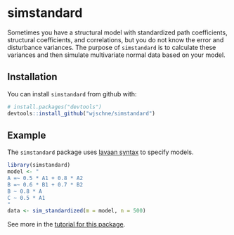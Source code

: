 
<!-- README.md is generated from README.Rmd. Please edit that file -->

# simstandard

Sometimes you have a structural model with standardized path
coefficients, structural coefficients, and correlations, but you do not
know the error and disturbance variances. The purpose of `simstandard`
is to calculate these variances and then simulate multivariate normal
data based on your model.

## Installation

You can install `simstandard` from github with:

``` r
# install.packages("devtools")
devtools::install_github("wjschne/simstandard")
```

## Example

The `simstandard` package uses [lavaan
syntax](http://lavaan.ugent.be/tutorial/syntax1.html) to specify models.

``` r
library(simstandard)
model <- "
A =~ 0.5 * A1 + 0.8 * A2
B =~ 0.6 * B1 + 0.7 * B2
B ~ 0.8 * A
C ~ 0.5 * A1
"
data <- sim_standardized(m = model, n = 500)
```

See more in the [tutorial for this
package](https://wjschne.github.io/simstandard/).
